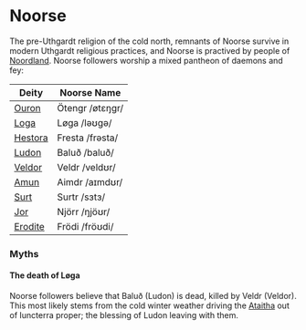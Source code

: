 # Noorse

The pre-Uthgardt religion of the cold north, remnants of Noorse survive in modern Uthgardt religious practices, and Noorse is practived by people of [Noordland](/places/dracean_intercoastal_republic#noord). Noorse followers worship a mixed pantheon of daemons and fey:

| Deity | Noorse Name |
| ----- | ----------- |
| [Ouron](/cosmology/fey/major_fey/ouron.md) | Ötengr /øtɛŋgr/ |
| [Loga](/cosmology/daemons/malefices/loga) | Løga /ləʊgə/ |
| [Hestora](/cosmology/daemons/seraphim/hestora) | Fresta /frəsta/ |
| [Ludon](/cosmology/daemons/seraphim/ludon) | Baluð /baluð/ |
| [Veldor](/cosmology/fey/veldor) | Veldr /veldʊr/ |
| [Amun](/cosmology/fey/galactic_fey/amun.md) | Aimdr /aɪmdʊr/ |
| [Surt](/cosmology/daemons/malefices/surt) | Surtr /sɜtɜ/ |
| [Jor](cosmology/fey/regional_fey/jor.md) | Njörr /ŋjöʊr/ |
| [Erodite](/cosmology/daemons/erodite) | Frödi /fröʊdi/ |

### Myths
#### The death of Løga
Noorse followers believe that Baluð (Ludon) is dead, killed by Veldr (Veldor). This most likely stems from the cold winter weather driving the [Ataitha](/species/halfling) out of Iuncterra proper; the blessing of Ludon leaving with them.